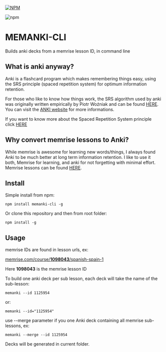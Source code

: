 [![NPM](https://nodei.co/npm/memanki-cli.png)](https://nodei.co/npm/memanki-cli/)
 
![npm](https://img.shields.io/npm/dt/memanki-cli.svg)

# MEMANKI-CLI

Builds anki decks from a memrise lesson ID, in command line

## What is anki anyway?
Anki is a flashcard program which makes remembering things easy, using the SRS principle (spaced repetition system) for optimum information retention.

For those who like to know how things work, the SRS algorithm used by anki was originally written empirically by Piotr Woźniak and can be found [HERE](https://www.supermemo.com/english/ol/sm2.htm).
You can visit the [ANKI website](https://apps.ankiweb.net) for more informations.

If you want to know more about the Spaced Repetition System principle click [HERE](https://www.supermemo.com/articles/theory.htm)

## Why convert memrise lessons to Anki?
While memrise is awesome for learning new words/things, I always found Anki to be much better at long term information retention.
I like to use it both, Memrise for learning, and anki for not forgetting with minimal effort.
Memrise lessons can be found [HERE](https://www.memrise.com/courses/english/).

## Install
Simple install from npm:
````
npm install memanki-cli -g
````
Or clone this repository and then from root folder:
````
npm install -g
````

## Usage

memrise IDs are found in lesson urls, ex: 

[memrise.com/course/**1098043**/spanish-spain-1](https://memrise.com/course/1098043/spanish-spain-1)

Here **1098043** is the memrise lesson ID

To build one anki deck per sub lesson, each deck will take the name of the sub-lesson:
````
memanki --id 1125954 
````
or:
````
memanki --id="1125954"
````

use --merge parameter if you one Anki deck containing all memrise sub-lessons, ex:
````
memanki --merge --id 1125954
`````

Decks will be generated in current folder.
